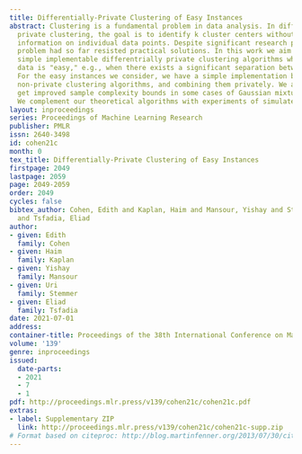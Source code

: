 ```yaml
---
title: Differentially-Private Clustering of Easy Instances
abstract: Clustering is a fundamental problem in data analysis. In differentially
  private clustering, the goal is to identify k cluster centers without disclosing
  information on individual data points. Despite significant research progress, the
  problem had so far resisted practical solutions. In this work we aim at providing
  simple implementable differentrially private clustering algorithms when the the
  data is "easy," e.g., when there exists a significant separation between the clusters.
  For the easy instances we consider, we have a simple implementation based on utilizing
  non-private clustering algorithms, and combining them privately. We are able to
  get improved sample complexity bounds in some cases of Gaussian mixtures and k-means.
  We complement our theoretical algorithms with experiments of simulated data.
layout: inproceedings
series: Proceedings of Machine Learning Research
publisher: PMLR
issn: 2640-3498
id: cohen21c
month: 0
tex_title: Differentially-Private Clustering of Easy Instances
firstpage: 2049
lastpage: 2059
page: 2049-2059
order: 2049
cycles: false
bibtex_author: Cohen, Edith and Kaplan, Haim and Mansour, Yishay and Stemmer, Uri
  and Tsfadia, Eliad
author:
- given: Edith
  family: Cohen
- given: Haim
  family: Kaplan
- given: Yishay
  family: Mansour
- given: Uri
  family: Stemmer
- given: Eliad
  family: Tsfadia
date: 2021-07-01
address:
container-title: Proceedings of the 38th International Conference on Machine Learning
volume: '139'
genre: inproceedings
issued:
  date-parts:
  - 2021
  - 7
  - 1
pdf: http://proceedings.mlr.press/v139/cohen21c/cohen21c.pdf
extras:
- label: Supplementary ZIP
  link: http://proceedings.mlr.press/v139/cohen21c/cohen21c-supp.zip
# Format based on citeproc: http://blog.martinfenner.org/2013/07/30/citeproc-yaml-for-bibliographies/
---
```

